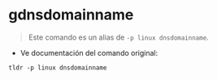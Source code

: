 # gdnsdomainname

> Este comando es un alias de `-p linux dnsdomainname`.

- Ve documentación del comando original:

`tldr -p linux dnsdomainname`
